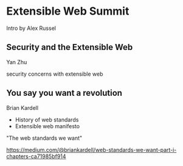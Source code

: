 # Extensible Web Summit

Intro by Alex Russel

## Security and the Extensible Web

Yan Zhu

security concerns with extensible web

## You say you want a revolution

Brian Kardell

- History of web standards
- Extensible web manifesto

"The web standards we want"

https://medium.com/@briankardell/web-standards-we-want-part-i-chapters-ca71985bf914
